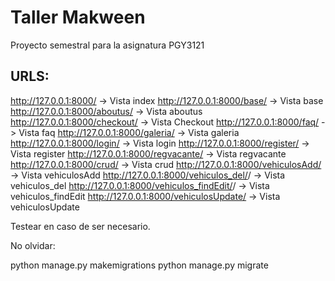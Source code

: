 # Taller Makween

Proyecto semestral para la asignatura PGY3121

## URLS:
http://127.0.0.1:8000/ -> Vista index
http://127.0.0.1:8000/base/ -> Vista base
http://127.0.0.1:8000/aboutus/ -> Vista aboutus
http://127.0.0.1:8000/checkout/ -> Vista Checkout
http://127.0.0.1:8000/faq/ -> Vista faq
http://127.0.0.1:8000/galeria/ -> Vista galeria
http://127.0.0.1:8000/login/ -> Vista login
http://127.0.0.1:8000/register/ -> Vista register
http://127.0.0.1:8000/regvacante/ -> Vista regvacante
http://127.0.0.1:8000/crud/ -> Vista crud
http://127.0.0.1:8000/vehiculosAdd/ -> Vista vehiculosAdd
http://127.0.0.1:8000/vehiculos_del/<placa>/ -> Vista vehiculos_del
http://127.0.0.1:8000/vehiculos_findEdit/<placa>/ -> Vista vehiculos_findEdit
http://127.0.0.1:8000/vehiculosUpdate/ -> Vista vehiculosUpdate

Testear en caso de ser necesario.

No olvidar:

python manage.py makemigrations
python manage.py migrate
